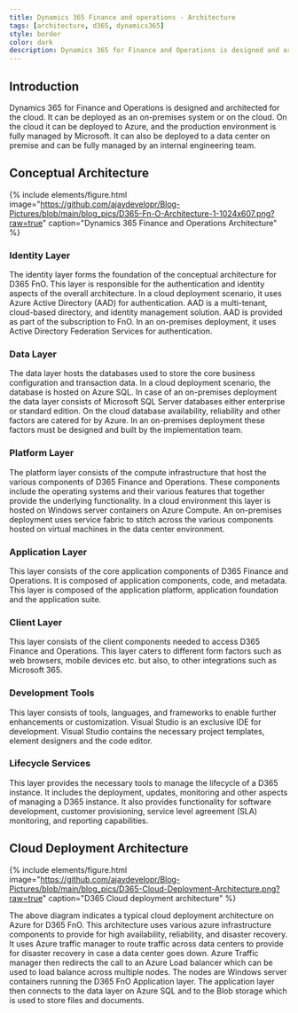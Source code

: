 ```yaml
---
title: Dynamics 365 Finance and operations - Architecture
tags: [architecture, d365, dynamics365]
style: border
color: dark
description: Dynamics 365 for Finance and Operations is designed and architected for the cloud. It can be deployed as an on-premises system or on the cloud. On the cloud it can be deployed to Azure, and the production environment is fully managed by Microsoft.
---
```


## Introduction

Dynamics 365 for Finance and Operations is designed and architected for the cloud. It can be deployed as an on-premises system or on the cloud. On the cloud it can be deployed to Azure, and the production environment is fully managed by Microsoft. It can also be deployed to a data center on premise and can be fully managed by an internal engineering team.

## Conceptual Architecture
{% include elements/figure.html image="https://github.com/ajaydevelopr/Blog-Pictures/blob/main/blog_pics/D365-Fn-O-Architecture-1-1024x607.png?raw=true" caption="Dynamics 365 Finance and Operations Architecture" %}

### Identity Layer

The identity layer forms the foundation of the conceptual architecture for D365 FnO. This layer is responsible for the authentication and identity aspects of the overall architecture. In a cloud deployment scenario, it uses Azure Active Directory (AAD) for authentication. AAD is a multi-tenant, cloud-based directory, and identity management solution. AAD is provided as part of the subscription to FnO. In an on-premises deployment, it uses Active Directory Federation Services for authentication.

### Data Layer

The data layer hosts the databases used to store the core business configuration and transaction data. In a cloud deployment scenario, the database is hosted on Azure SQL. In case of an on-premises deployment the data layer consists of Microsoft SQL Server databases either enterprise or standard edition. On the cloud database availability, reliability and other factors are catered for by Azure. In an on-premises deployment these factors must be designed and built by the implementation team.

### Platform Layer

The platform layer consists of the compute infrastructure that host the various components of D365 Finance and Operations. These components include the operating systems and their various features that together provide the underlying functionality. In a cloud environment this layer is hosted on Windows server containers on Azure Compute. An on-premises deployment uses service fabric to stitch across the various components hosted on virtual machines in the data center environment.

### Application Layer

This layer consists of the core application components of D365 Finance and Operations. It is composed of application components, code, and metadata. This layer is composed of the application platform, application foundation and the application suite.

### Client Layer

This layer consists of the client components needed to access D365 Finance and Operations. This layer caters to different form factors such as web browsers, mobile devices etc. but also, to other integrations such as Microsoft 365.

### Development Tools

This layer consists of tools, languages, and frameworks to enable further enhancements or customization. Visual Studio is an exclusive IDE for development. Visual Studio contains the necessary project templates, element designers and the code editor.

### Lifecycle Services

This layer provides the necessary tools to manage the lifecycle of a D365 instance. It includes the deployment, updates, monitoring and other aspects of managing a D365 instance. It also provides functionality for software development, customer provisioning, service level agreement (SLA) monitoring, and reporting capabilities.

## Cloud Deployment Architecture

{% include elements/figure.html image="https://github.com/ajaydevelopr/Blog-Pictures/blob/main/blog_pics/D365-Cloud-Deployment-Architecture.png?raw=true" caption="D365 Cloud deployment architecture" %}

The above diagram indicates a typical cloud deployment architecture on Azure for D365 FnO. This architecture uses various azure infrastructure components to provide for high availability, reliability, and disaster recovery. It uses Azure traffic manager to route traffic across data centers to provide for disaster recovery in case a data center goes down. Azure Traffic manager then redirects the call to an Azure Load balancer which can be used to load balance across multiple nodes. The nodes are Windows server containers running the D365 FnO Application layer. The application layer then connects to the data layer on Azure SQL and to the Blob storage which is used to store files and documents.
